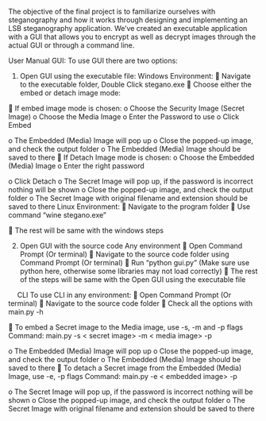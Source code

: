 The objective of the final project is to familiarize ourselves with steganography and how it works through designing and implementing an LSB steganography application. We’ve created an executable application with a GUI that allows you to encrypt as well as decrypt images through the actual GUI or through a command line.

User Manual
GUI:
To use GUI there are two options:
1.	Open GUI using the executable file:
Windows Environment:
	Navigate to the executable folder, Double Click stegano.exe
	Choose either the embed or detach image mode:
 
	If embed image mode is chosen:
o	Choose the Security Image (Secret Image)
o	Choose the Media Image
o	Enter the Password to use
o	Click Embed
 
o	The Embedded (Media) Image will pop up
o	Close the popped-up image, and check the output folder
o	The Embedded (Media) Image should be saved to there
	If Detach Image mode is chosen:
o	Choose the Embedded (Media) Image
o	Enter the right password
 
o	Click Detach
o	The Secret Image will pop up, if the password is incorrect nothing will be shown
o	Close the popped-up image, and check the output folder
o	The Secret Image with original filename and extension should be saved to there
Linux Environment:
	Navigate to the program folder
	Use command “wine stegano.exe”
 
	The rest will be same with the windows steps

2.	Open GUI with the source code
Any environment
	Open Command Prompt (Or terminal)
	Navigate to the source code folder using Command Prompt (Or terminal)
	Run “python gui.py” (Make sure use python here, otherwise some libraries may not load correctly)
	The rest of the steps will be same with the Open GUI using the executable file

 

 
CLI
To use CLI in any environment:
	Open Command Prompt (Or terminal)
	Navigate to the source code folder
	Check all the options with main.py -h
 
	To embed a Secret image to the Media image, use -s, -m and -p flags
Command: main.py -s < secret image> -m < media image> -p <passphrase>
 
o	The Embedded (Media) Image will pop up
o	Close the popped-up image, and check the output folder
o	The Embedded (Media) Image should be saved to there
	To detach a Secret image from the Embedded (Media) Image, use -e, -p flags
Command: main.py -e < embedded image> -p <passphrase>
 
o	The Secret Image will pop up, if the password is incorrect nothing will be shown
o	Close the popped-up image, and check the output folder
o	The Secret Image with original filename and extension should be saved to there


